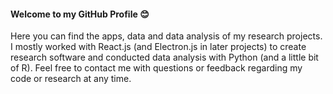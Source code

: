 #### Welcome to my GitHub Profile :blush:

Here you can find the apps, data and data analysis of my research projects. I mostly worked with React.js (and Electron.js in later projects) to create research software and conducted data analysis with Python (and a little bit of R). Feel free to contact me with questions or feedback regarding my code or research at any time. 

<!--
**Freihaut/Freihaut** is a ✨ _special_ ✨ repository because its `README.md` (this file) appears on your GitHub profile.

Here are some ideas to get you started:

- 🔭 I’m currently working on ...
- 🌱 I’m currently learning ...
- 👯 I’m looking to collaborate on ...
- 🤔 I’m looking for help with ...
- 💬 Ask me about ...
- 📫 How to reach me: ...
- 😄 Pronouns: ...
- ⚡ Fun fact: ...
-->
